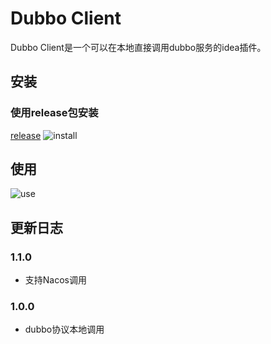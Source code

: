 # Dubbo Client

Dubbo Client是一个可以在本地直接调用dubbo服务的idea插件。

## 安装
### 使用release包安装
[release](https://github.com/lmikoto/dubbo-client/releases)
![install](https://lmikoto-image.oss-cn-hangzhou.aliyuncs.com/install.gif)


## 使用
![use](https://lmikoto-image.oss-cn-hangzhou.aliyuncs.com/use.gif)

## 更新日志

### 1.1.0
- 支持Nacos调用

### 1.0.0
- dubbo协议本地调用
